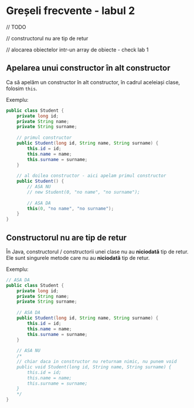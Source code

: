 # Greșeli frecvente - labul 2
// TODO

// constructorul nu are tip de retur

// alocarea obiectelor intr-un array de obiecte - check lab 1
## Apelarea unui constructor în alt constructor
Ca să apelăm un constructor în alt constructor, în cadrul aceleiași clase, folosim `this`.

Exemplu:

```java
public class Student {
	private long id;
	private String name;
	private String surname;
	
	// primul constructor
	public Student(long id, String name, String surname) {
		this.id = id;
		this.name = name;
		this.surname = surname;
	}
	
	// al doilea constructor - aici apelam primul constructor 
	public Student() {
		// ASA NU
		// new Student(0, "no name", "no surname");
		
		// ASA DA
		this(0, "no name", "no surname");
	}
}
```

## Constructorul nu are tip de retur
În Java, constructorul / constructorii unei clase nu au **niciodată** tip de retur. Ele sunt singurele metode care nu au **niciodată** tip de retur.

Exemplu:
```java
// ASA DA
public class Student {
	private long id;
	private String name;
	private String surname;
	
	// ASA DA
	public Student(long id, String name, String surname) {
		this.id = id;
		this.name = name;
		this.surname = surname;
	}
	
	// ASA NU
	/*
	// chiar daca in constructor nu returnam nimic, nu punem void
	public void Student(long id, String name, String surname) {
		this.id = id;
		this.name = name;
		this.surname = surname;
	}
	*/
}
```
